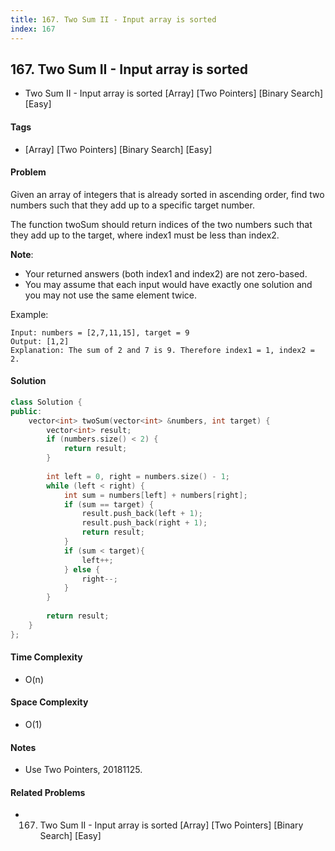 ```yaml
---
title: 167. Two Sum II - Input array is sorted
index: 167
---
```


## 167. Two Sum II - Input array is sorted
- Two Sum II - Input array is sorted [Array] [Two Pointers] [Binary Search] [Easy]

#### Tags
- [Array] [Two Pointers] [Binary Search] [Easy]

#### Problem
Given an array of integers that is already sorted in ascending order, find two numbers such that they add up to a specific target number.

The function twoSum should return indices of the two numbers such that they add up to the target, where index1 must be less than index2.

**Note**:

- Your returned answers (both index1 and index2) are not zero-based.
- You may assume that each input would have exactly one solution and you may not use the same element twice.

Example:

    Input: numbers = [2,7,11,15], target = 9
    Output: [1,2]
    Explanation: The sum of 2 and 7 is 9. Therefore index1 = 1, index2 = 2.

#### Solution
``` C++
class Solution {
public:
    vector<int> twoSum(vector<int> &numbers, int target) {
        vector<int> result;
        if (numbers.size() < 2) {
            return result;
        }
        
        int left = 0, right = numbers.size() - 1;
        while (left < right) {
            int sum = numbers[left] + numbers[right];
            if (sum == target) {
                result.push_back(left + 1);
                result.push_back(right + 1);
                return result;
            }
            if (sum < target){
                left++;
            } else {
                right--;
            }
        }
        
        return result;
    }
};
```

#### Time Complexity
- O(n)

#### Space Complexity
- O(1)

#### Notes
- Use Two Pointers, 20181125.

#### Related Problems
- 167. Two Sum II - Input array is sorted [Array] [Two Pointers] [Binary Search] [Easy]
